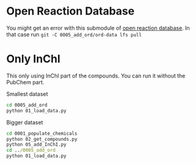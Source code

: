 # Open Reaction Database

You might get an error with this submodule of [open reaction database](https://github.com/open-reaction-database/ord-data).
In that case run `git -C 0005_add_ord/ord-data lfs pull`

# Only InChI

This only using InChI part of the compounds. You can run it without the PubChem part.

Smallest dataset

```cmd
cd 0005_add_ord
python 01_load_data.py
```

Bigger dataset

```cmd
cd 0001_populate_chemicals
python 02_get_compounds.py
python 05_add_InChI.py
cd ../0005_add_ord
python 01_load_data.py
```